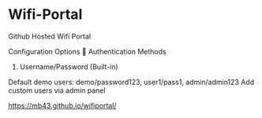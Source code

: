 # Wifi-Portal
Github Hosted Wifi Portal

Configuration Options
🔐 Authentication Methods
1. Username/Password (Built-in)

Default demo users: demo/password123, user1/pass1, admin/admin123
Add custom users via admin panel


https://mb43.github.io/wifiportal/
